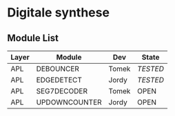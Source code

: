 # Digitale synthese

## Module List

| Layer   | Module                        | Dev             | State    |
| ------- | ----------------------------- | --------------- | ---------|
| APL     | DEBOUNCER		          | Tomek           | *TESTED* |
| APL     | EDGEDETECT                    | Jordy           | *TESTED* |
| APL     | SEG7DECODER                   | Tomek           | OPEN     |
| APL     | UPDOWNCOUNTER                 | Jordy           | OPEN     |
